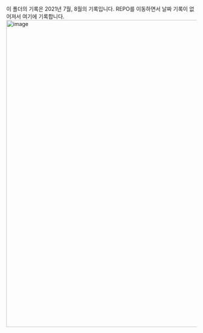 이 폴더의 기록은 2021년 7월, 8월의 기록입니다. REPO를 이동하면서 날짜 기록이 없어져서 여기에 기록합니다.
<img width="813" alt="image" src="https://user-images.githubusercontent.com/88609213/143813000-6109c3b0-ed6f-47bf-af35-8a6d3a5b754a.png">
